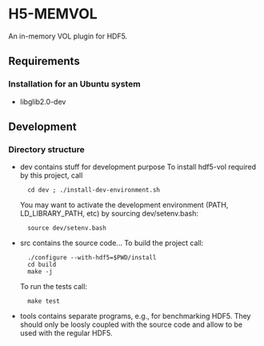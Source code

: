 # H5-MEMVOL
An in-memory VOL plugin for HDF5.

## Requirements

### Installation for an Ubuntu system

  * libglib2.0-dev

## Development

### Directory structure

- dev contains stuff for development purpose
  To install hdf5-vol required by this project, call 
  
        cd dev ; ./install-dev-environment.sh
  
  You may want to activate the development environment (PATH, LD_LIBRARY_PATH, etc) by sourcing dev/setenv.bash:

        source dev/setenv.bash

- src contains the source code...
  To build the project call:

		./configure --with-hdf5=$PWD/install
		cd build
		make -j

  To run the tests call:

		make test
- tools contains separate programs, e.g., for benchmarking HDF5. 
  They should only be loosly coupled with the source code and allow to be used with the regular HDF5.
